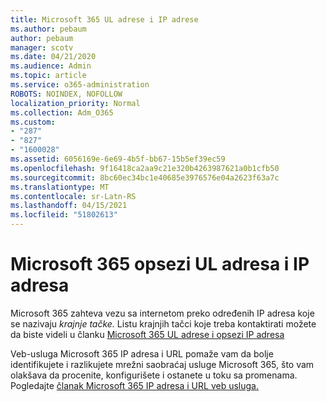```yaml
---
title: Microsoft 365 UL adrese i IP adrese
ms.author: pebaum
author: pebaum
manager: scotv
ms.date: 04/21/2020
ms.audience: Admin
ms.topic: article
ms.service: o365-administration
ROBOTS: NOINDEX, NOFOLLOW
localization_priority: Normal
ms.collection: Adm_O365
ms.custom:
- "287"
- "827"
- "1600028"
ms.assetid: 6056169e-6e69-4b5f-bb67-15b5ef39ec59
ms.openlocfilehash: 9f16418ca2aa9c21e320b4263987621a0b1cfb50
ms.sourcegitcommit: 8bc60ec34bc1e40685e3976576e04a2623f63a7c
ms.translationtype: MT
ms.contentlocale: sr-Latn-RS
ms.lasthandoff: 04/15/2021
ms.locfileid: "51802613"
---
```

# <a name="microsoft-365-urls-and-ip-address-ranges"></a>Microsoft 365 opsezi UL adresa i IP adresa

Microsoft 365 zahteva vezu sa internetom preko određenih IP adresa koje se nazivaju *krajnje tačke.*
Listu krajnjih tačci koje treba kontaktirati možete da biste videli u članku [Microsoft 365 UL adrese i opsezi IP adresa](https://docs.microsoft.com/office365/enterprise/urls-and-ip-address-ranges) 

Veb-usluga Microsoft 365 IP adresa i URL pomaže vam da bolje identifikujete i razlikujete mrežni saobraćaj usluge Microsoft 365, što vam olakšava da procenite, konfigurišete i ostanete u toku sa promenama. Pogledajte [članak Microsoft 365 IP adresa i URL veb usluga.](https://docs.microsoft.com/office365/enterprise/office-365-ip-web-service)